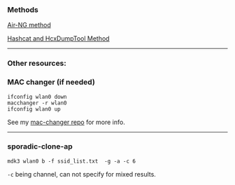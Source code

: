 ### Methods

[Air-NG method](https://github.com/SystemJargon/wireless-pwn/tree/main/air-ng-method)

[Hashcat and HcxDumpTool Method](https://github.com/SystemJargon/wireless-pwn/tree/main/hashcat-hcxdumptool-method)

----

### Other resources:

### MAC changer (if needed)

```
ifconfig wlan0 down
macchanger -r wlan0
ifconfig wlan0 up
```

See my [mac-changer repo](https://github.com/SystemJargon/mac-changer) for more info.

----

### sporadic-clone-ap

```mdk3 wlan0 b -f ssid_list.txt  -g -a -c 6```

```-c``` being channel, can not specify for mixed results.

